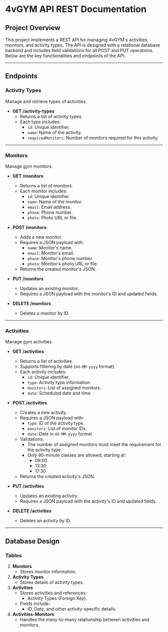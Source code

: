 # 4vGYM API REST Documentation

## Project Overview
This project implements a REST API for managing 4vGYM's activities, monitors, and activity types. The API is designed with a relational database backend and includes field validations for all POST and PUT operations. Below are the key functionalities and endpoints of the API.

---

## Endpoints

### **Activity Types**
Manage and retrieve types of activities.

- **GET /activity-types**
  - Returns a list of activity types.
  - Each type includes:
    - `id`: Unique identifier.
    - `name`: Name of the activity.
    - `requiredMonitors`: Number of monitors required for this activity.

---

### **Monitors**
Manage gym monitors.

- **GET /monitors**
  - Returns a list of monitors.
  - Each monitor includes:
    - `id`: Unique identifier.
    - `name`: Name of the monitor.
    - `email`: Email address.
    - `phone`: Phone number.
    - `photo`: Photo URL or file.

- **POST /monitors**
  - Adds a new monitor.
  - Requires a JSON payload with:
    - `name`: Monitor's name.
    - `email`: Monitor's email.
    - `phone`: Monitor's phone number.
    - `photo`: Monitor's photo URL or file.
  - Returns the created monitor's JSON.

- **PUT /monitors**
  - Updates an existing monitor.
  - Requires a JSON payload with the monitor's ID and updated fields.

- **DELETE /monitors**
  - Deletes a monitor by ID.

---

### **Activities**
Manage gym activities.

- **GET /activities**
  - Returns a list of activities.
  - Supports filtering by date (`dd-MM-yyyy` format).
  - Each activity includes:
    - `id`: Unique identifier.
    - `type`: Activity type information.
    - `monitors`: List of assigned monitors.
    - `date`: Scheduled date and time.
  
- **POST /activities**
  - Creates a new activity.
  - Requires a JSON payload with:
    - `type`: ID of the activity type.
    - `monitors`: List of monitor IDs.
    - `date`: Date in `dd-MM-yyyy` format.
  - Validations:
    - The number of assigned monitors must meet the requirement for the activity type.
    - Only 90-minute classes are allowed, starting at:
      - 09:00
      - 13:30
      - 17:30
  - Returns the created activity's JSON.

- **PUT /activities**
  - Updates an existing activity.
  - Requires a JSON payload with the activity's ID and updated fields.

- **DELETE /activities**
  - Deletes an activity by ID.

---

## Database Design

### Tables
1. **Monitors**
   - Stores monitor information.
2. **Activity Types**
   - Stores details of activity types.
3. **Activities**
   - Stores activities and references:
     - Activity Types (Foreign Key).
   - Fields include:
     - ID, Date, and other activity-specific details.
4. **Activities-Monitors**
   - Handles the many-to-many relationship between activities and monitors.
